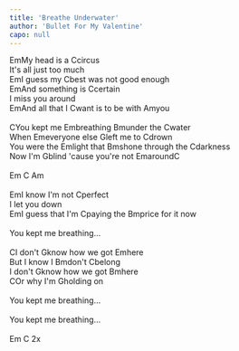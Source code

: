 ```yaml
---
title: 'Breathe Underwater'
author: 'Bullet For My Valentine'
capo: null
---
```


<verse number="1:"></verse><wrapper><chord>Em</chord></wrapper>My head is a <wrapper><chord>C</chord></wrapper>circus<br>
It's all just too much<br>
<wrapper><chord>Em</chord></wrapper>I guess my <wrapper><chord>C</chord></wrapper>best was not good enough<br>
<wrapper><chord>Em</chord></wrapper>And something is <wrapper><chord>C</chord></wrapper>certain<br>
I miss you around<br>
<wrapper><chord>Em</chord></wrapper>And all that I <wrapper><chord>C</chord></wrapper>want is to be with <wrapper><chord>Am</chord></wrapper>you<br>
<br>
<verse number="R:"></verse><wrapper><chord>C</chord></wrapper>You kept me <wrapper><chord>Em</chord></wrapper>breathing <wrapper><chord>Bm</chord></wrapper>under the <wrapper><chord>C</chord></wrapper>water<br>
When <wrapper><chord>Em</chord></wrapper>everyone else <wrapper><chord>G</chord></wrapper>left me to <wrapper><chord>C</chord></wrapper>drown<br>
You were the <wrapper><chord>Em</chord></wrapper>light that <wrapper><chord>Bm</chord></wrapper>shone through the <wrapper><chord>C</chord></wrapper>darkness<br>
Now I'm <wrapper><chord>G</chord></wrapper>blind 'cause you're not <wrapper><chord>Em</chord></wrapper>around<wrapper><chord>C</chord></wrapper><br>
<br>
<wrapper><chord>Em&nbsp;C&nbsp;Am</chord></wrapper><br>
<br>
<verse number="2:"></verse><wrapper><chord>Em</chord></wrapper>I know I'm not <wrapper><chord>C</chord></wrapper>perfect<br>
I let you down<br>
<wrapper><chord>Em</chord></wrapper>I guess that I'm <wrapper><chord>C</chord></wrapper>paying the <wrapper><chord>Bm</chord></wrapper>price for it now<br>
<br>
<verse number="R:"></verse>You kept me breathing...<br>
<br>
<verse number="3:"></verse><wrapper><chord>C</chord></wrapper>I don't <wrapper><chord>G</chord></wrapper>know how we got <wrapper><chord>Em</chord></wrapper>here<br>
But I know I <wrapper><chord>Bm</chord></wrapper>don't <wrapper><chord>C</chord></wrapper>belong<br>
I don't <wrapper><chord>G</chord></wrapper>know how we got <wrapper><chord>Bm</chord></wrapper>here<br>
<wrapper><chord>C</chord></wrapper>Or why I'm <wrapper><chord>G</chord></wrapper>holding on<br>
<br>
<verse number="R:"></verse>You kept me breathing...<br>
<br>
<verse number="R:"></verse>You kept me breathing...<br>
<br>
<wrapper><chord>Em&nbsp;C&nbsp;2x</chord></wrapper>